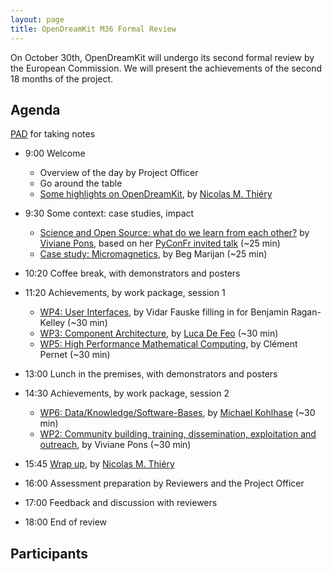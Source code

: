 ```yaml
---
layout: page
title: OpenDreamKit M36 Formal Review
---
```


On October 30th, OpenDreamKit will undergo its second formal review
by the European Commission. We will present the achievements of the
second 18 months of the project.

<!-- including [30 deliverables](https://github.com/OpenDreamKit/OpenDreamKit/issues?q=label%3AReportingPeriod2).!-->

## Agenda

[PAD](https://hackmd.io/p48KpjlIR4mEoW0ZYToytg) for taking notes

- 9:00 Welcome
   - Overview of the day by Project Officer
   - Go around the table
   - [Some highlights on OpenDreamKit](overview-latest.pdf), by [Nicolas M. Thiéry](http://Nicolas.Thiery.name)

- 9:30 Some context: case studies, impact
    - [Science and Open Source: what do we learn from each other?](PyconFr_Keynote.pdf)
      by [Viviane Pons](https://github.com/VivianePons),
      based on her [PyConFr invited talk](https://www.pycon.fr/2018/en/news/2018-09-17-introducig-first-keynote-speaker/)
      (~25 min)
    - [Case study: Micromagnetics](marijan-beg-talk.pdf), by Beg Marijan (~25 min)

- 10:20 Coffee break, with demonstrators and posters

- 11:20 Achievements, by work package, session 1
    - [WP4: User Interfaces](wp4.pdf), by Vidar Fauske filling in for Benjamin Ragan-Kelley (~30 min)
    - [WP3: Component Architecture](https://mybinder.org/v2/gh/opendreamkit/opendreamkit.github.io/master?filepath=meetings%2F2018-10-28-Luxembourg%2FProjectReview%2FWP3.ipynb), by [Luca De Feo](https://defeo.lu/) (~30 min)
    - [WP5: High Performance Mathematical Computing](https://github.com/OpenDreamKit/OpenDreamKit/raw/master/ReportingPeriod_2/WP5/WP5.pdf),
      by Clément Pernet (~30 min)
- 13:00 Lunch in the premises, with demonstrators and posters

- 14:30 Achievements, by work package, session 2
    - [WP6: Data/Knowledge/Software-Bases](WP6.pdf), by [Michael Kohlhase](http://kwarc.info/kohlhase) (~30 min)
    - [WP2: Community building, training, dissemination, exploitation and outreach](WP2), by Viviane Pons (~30 min)
- 15:45 [Wrap up](wrapup-latest.pdf), by [Nicolas M. Thiéry](http://Nicolas.Thiery.name)
- 16:00 Assessment preparation by Reviewers and the Project Officer

- 17:00 Feedback and discussion with reviewers

- 18:00 End of review

## Participants

